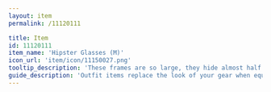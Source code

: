 ```yaml
---
layout: item
permalink: /11120111

title: Item
id: 11120111
item_name: 'Hipster Glasses (M)'
icon_url: 'item/icon/11150027.png'
tooltip_description: 'These frames are so large, they hide almost half your face.'
guide_description: 'Outfit items replace the look of your gear when equipped.'
---
```


